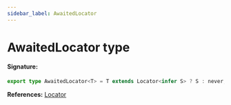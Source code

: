 ```yaml
---
sidebar_label: AwaitedLocator
---
```


# AwaitedLocator type

#### Signature:

```typescript
export type AwaitedLocator<T> = T extends Locator<infer S> ? S : never;
```

**References:** [Locator](./puppeteer.locator.md)
